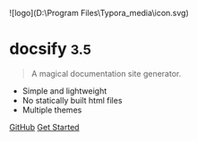 <!-- _coverpage.md -->

![logo](D:\Program Files\Typora\_media\icon.svg)

# docsify <small>3.5</small>

> A magical documentation site generator.

- Simple and lightweight
- No statically built html files
- Multiple themes

[GitHub](https://github.com/docsifyjs/docsify/)
[Get Started](#docsify)

